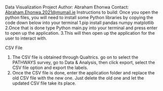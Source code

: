 Data Visualization Project
Author: Abraham Ehonwa
Contact: Abraham.Ehonwa.2021@mumail.ie
Instructions to build: Once you open the python files, you will need to install some Python libraries by copying the code down below into your terminal
1.pip install pandas numpy matplotlib
2.Once that is done type  Python main.py into your terminal and press enter to open up the application.
3.This will then open up the application for the user to interact with.

CSV File
1. The CSV file is obtained through Qualtrics. go on to select the PATHWAYS survey, go to Data & Analysis, then click export, select the CSV file option and export the labels.
2. Once the CSV file is done, enter the application folder and replace the old CSV file with the new one. Just delete the old one and let the updated CSV file take its place.
